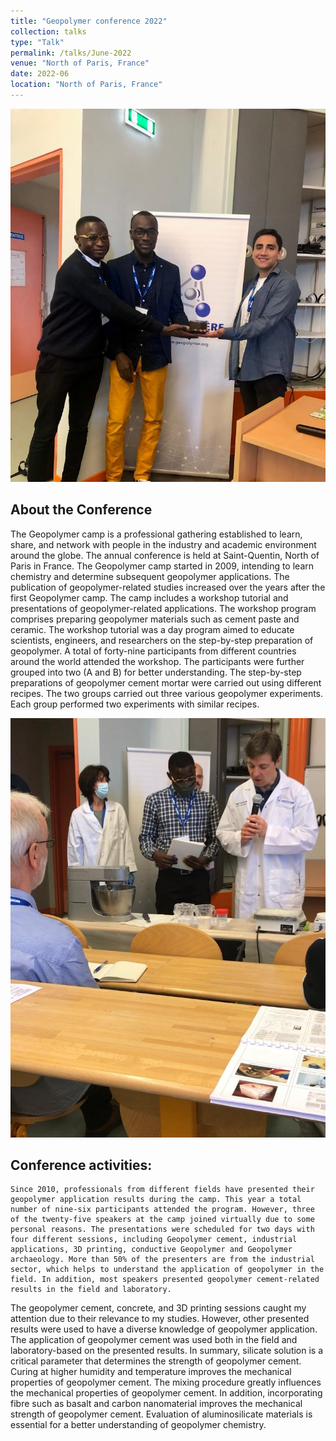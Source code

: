 ```yaml
---
title: "Geopolymer conference 2022"
collection: talks
type: "Talk"
permalink: /talks/June-2022
venue: "North of Paris, France"
date: 2022-06
location: "North of Paris, France"
---
```


![Geopolymer team](../images/friends.jpeg)

## About the Conference
The Geopolymer camp is a professional gathering established to learn, share, and network with people in the industry and academic environment around the globe. The annual conference is held at Saint-Quentin, North of Paris in France. The Geopolymer camp started in 2009, intending to learn chemistry and determine subsequent geopolymer applications. The publication of geopolymer-related studies increased over the years after the first Geopolymer camp. The camp includes a workshop tutorial and presentations of geopolymer-related applications. 
The workshop program comprises preparing geopolymer materials such as cement paste and ceramic. The workshop tutorial was a day program aimed to educate scientists, engineers, and researchers on the step-by-step preparation of geopolymer. A total of forty-nine participants from different countries around the world attended the workshop. The participants were further grouped into two (A and B) for better understanding. The step-by-step preparations of geopolymer cement mortar were carried out using different recipes. The two groups carried out three various geopolymer experiments. Each group performed two experiments with similar recipes. 

![Tutorial](../images/tutorial.jpeg)

## Conference activities:
	Since 2010, professionals from different fields have presented their geopolymer application results during the camp. This year a total number of nine-six participants attended the program. However, three of the twenty-five speakers at the camp joined virtually due to some personal reasons. The presentations were scheduled for two days with four different sessions, including Geopolymer cement, industrial applications, 3D printing, conductive Geopolymer and Geopolymer archaeology. More than 50% of the presenters are from the industrial sector, which helps to understand the application of geopolymer in the field. In addition, most speakers presented geopolymer cement-related results in the field and laboratory. 
The geopolymer cement, concrete, and 3D printing sessions caught my attention due to their relevance to my studies. However, other presented results were used to have a diverse knowledge of geopolymer application. The application of geopolymer cement was used both in the field and laboratory-based on the presented results. In summary, silicate solution is a critical parameter that determines the strength of geopolymer cement. Curing at higher humidity and temperature improves the mechanical properties of geopolymer cement. The mixing procedure greatly influences the mechanical properties of geopolymer cement. In addition, incorporating fibre such as basalt and carbon nanomaterial improves the mechanical strength of geopolymer cement. Evaluation of aluminosilicate materials is essential for a better understanding of geopolymer chemistry. 


